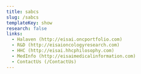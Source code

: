 ```yaml
---
title: sabcs
slug: /sabcs
templateKey: show
research: false
links:
  - Halaven (http://eisai.oncportfolio.com)
  - R&D (http://eisaioncologyresearch.com)
  - HHC (http://eisai.hhcphilosophy.com)
  - MedInfo (http://eisaimedicalinformation.com)
  - ContactUs (/ContactUs)
---
```

